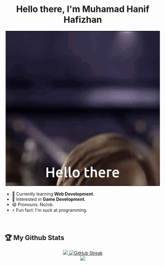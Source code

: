 <h1 align="center">Hello there, I'm Muhamad Hanif Hafizhan</h1>

<div align="center">
 
 ![me](https://github.com/EnvoyX/EnvoyX/blob/main/hello-there.gif)
</div>

- 🌱 Currently learning **Web Development**.
- 👀 Interested in **Game Development**.
- 😄 Pronouns: No/ob.
- ⚡ Fun fact: I'm suck at programming.

 <br>

## 🏆 My Github Stats
<p align="center">
    <a href="https://github.com/EnvoyX/EnvoyX/">
        <img src="https://github-profile-trophy.vercel.app/?username=EnvoyX&column=-1&theme=dracula" />
    </a>
     <a href="https://github.com/EnvoyX/github-readme-streak-stats">
    <img width="400" src="https://github-readme-streak-stats-eight.vercel.app/?user=EnvoyX&theme=dracula" alt="GitHub Streak" />
  </a>
 <br/>
    <a href="https://github.com/EnvoyX/EnvoyX/">
        <img src="https://github-readme-stats.vercel.app/api/top-langs/?username=EnvoyX&show_icons=true&count_private=false&include_all_commits=true&layout=compact&langs_count=8&theme=dracula" />
    </a>
</p>
<!---
EnvoyX/EnvoyX is a ✨ special ✨ repository because its `README.md` (this file) appears on your GitHub profile.
You can click the Preview link to take a look at your changes.
--->
